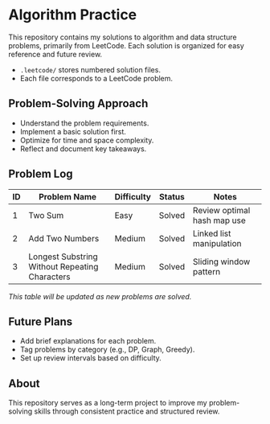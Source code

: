 # Algorithm Practice

This repository contains my solutions to algorithm and data structure problems, primarily from LeetCode. Each solution is organized for easy reference and future review.

- `.leetcode/` stores numbered solution files.
- Each file corresponds to a LeetCode problem.

## Problem-Solving Approach

- Understand the problem requirements.
- Implement a basic solution first.
- Optimize for time and space complexity.
- Reflect and document key takeaways.

## Problem Log

| ID  | Problem Name                                   | Difficulty | Status | Notes                       |
| --- | ---------------------------------------------- | ---------- | ------ | --------------------------- |
| 1   | Two Sum                                        | Easy       | Solved | Review optimal hash map use |
| 2   | Add Two Numbers                                | Medium     | Solved | Linked list manipulation    |
| 3   | Longest Substring Without Repeating Characters | Medium     | Solved | Sliding window pattern      |

_This table will be updated as new problems are solved._

## Future Plans

- Add brief explanations for each problem.
- Tag problems by category (e.g., DP, Graph, Greedy).
- Set up review intervals based on difficulty.

## About

This repository serves as a long-term project to improve my problem-solving skills through consistent practice and structured review.
